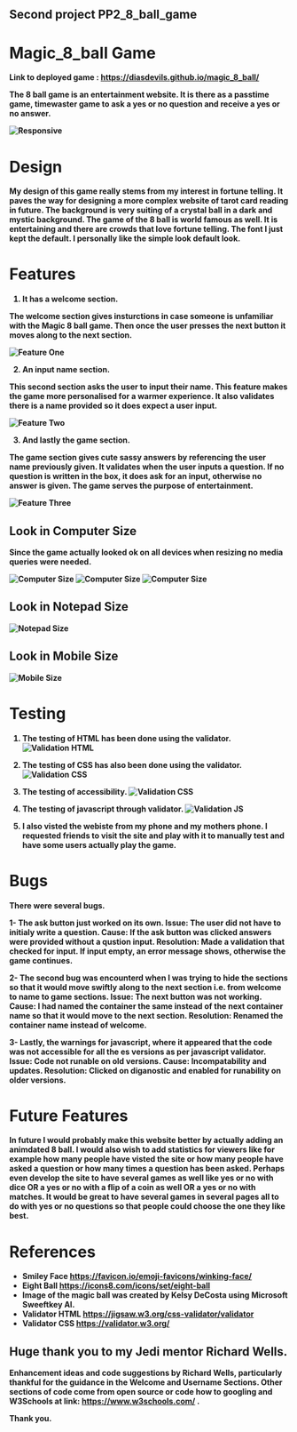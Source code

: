 ## Second project PP2_8_ball_game

# Magic_8_ball Game
<b> Link to deployed game <b>: https://diasdevils.github.io/magic_8_ball/

The 8 ball game is an entertainment website. 
It is there as a passtime game, timewaster game to ask a yes or no question and receive a yes or no answer.

![Responsive](assets/images/responsive.png)

# Design 
My design of this game really stems from my interest in fortune telling. It paves the way for designing a more complex website of tarot card reading in future. The background is very suiting of a crystal ball in a dark and mystic background.  The game of the 8 ball is world famous as well. It is entertaining and there are crowds that love fortune telling. The font I just kept the default. I personally like the simple look default look.

# Features
1. It has a welcome section.

The welcome section gives insturctions in case someone is unfamiliar with the Magic 8 ball game. Then once the user presses the next button it moves along to the next section. 

![Feature One](assets/images/newInstruction.jpg)

2. An input name section.

This second section asks the user to input their name. This feature makes the game more personalised for a warmer experience. It also validates there is a name provided so it does expect a user input.

![Feature Two](assets/images/nameFeature.png)

3. And lastly the game section.

The game section gives cute sassy answers by referencing the user name previously given.
It validates when the user inputs a question. If no question is written in the box, it does ask for an input, otherwise no answer is given. The game serves the purpose of entertainment. 

![Feature Three](assets/images/featureThree.jpg)

## Look in Computer Size

Since the game actually looked ok on all devices when resizing no media queries were needed.

![Computer Size](assets/images/newDesktop.jpg)
![Computer Size](assets/images/usernameComputer.jpg)
![Computer Size](assets/images/questionComputer.jpg)

## Look in Notepad Size
![Notepad Size](assets/images/notepadSize.jpg)

## Look in Mobile Size
![Mobile Size](assets/images/mobileSize.jpg)

# Testing

1. The testing of HTML has been done using the validator.
![Validation HTML](assets/images/val1.png)

2. The testing of CSS has also been done using the validator.
![Validation CSS](assets/images/val2.png)

3. The testing of accessibility.
![Validation CSS](assets/images/lighthouseTest.png)

4. The testing of javascript through validator.
![Validation JS](assets/images/validatorJs.png)

5. I also visted the webiste from my phone and my mothers phone. I requested friends to visit the site and play with it to manually test and have some users actually play the game.

# Bugs
There were several bugs.

1- The ask button just worked on its own.
   **Issue**: The user did not have to initialy write a question. 
   **Cause**: If the ask button was clicked answers were provided without a qustion input.
   **Resolution**: Made a validation that checked for input. If input empty, an error message shows, otherwise the game continues.

2- The second bug was encounterd when I was trying to hide the sections so that it would move swiftly along to the next section i.e. from welcome to name to game sections.
    **Issue**: The next button was not working. 
    **Cause**: I had named the container the same instead of the next container name so that it would move to the next section.
   **Resolution**: Renamed the container name instead of welcome.

3- Lastly, the warnings for javascript, where it appeared that the code was not accessible for all the es versions as per javascript validator. 
   **Issue**: Code not runable on old versions.
   **Cause**: Incompatability and updates.
   **Resolution**: Clicked on diganostic and enabled for runability on older versions.


# Future Features
In future I would probably make this website better by actually adding an animdated 8 ball. I would also wish to add statistics for viewers like for example how many people have visted the site or how many people have asked a question or how many times a question has been asked. Perhaps even develop the site to have several games as well like yes or no with dice OR a yes or no with a flip of a coin as well OR a yes or no with matches. It would be great to have several games in several pages all to do with yes or no questions so that people could choose the one they like best.

# References
* Smiley Face https://favicon.io/emoji-favicons/winking-face/
* Eight Ball https://icons8.com/icons/set/eight-ball
* Image of the magic ball was created by Kelsy DeCosta using Microsoft Sweeftkey AI.
* Validator HTML https://jigsaw.w3.org/css-validator/validator
* Validator CSS https://validator.w3.org/


## Huge thank you to my Jedi mentor Richard Wells.
Enhancement ideas and code suggestions by Richard Wells, particularly thankful for the guidance in the Welcome and Username Sections.
Other sections of code come from open source or code how to googling and
W3Schools at link: https://www.w3schools.com/ .

Thank you.
